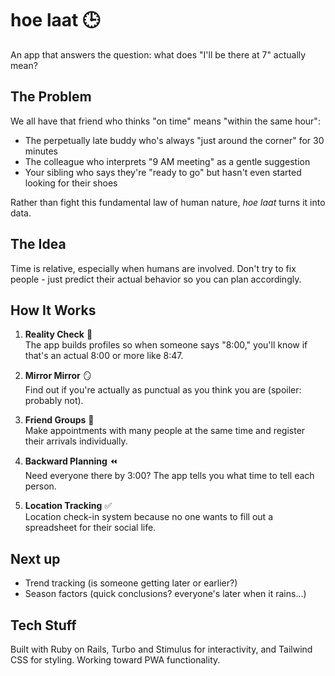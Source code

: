 # hoe laat 🕒

An app that answers the question: what does "I'll be there at 7" actually mean?

## The Problem

We all have that friend who thinks "on time" means "within the same hour":
- The perpetually late buddy who's always "just around the corner" for 30 minutes
- The colleague who interprets "9 AM meeting" as a gentle suggestion
- Your sibling who says they're "ready to go" but hasn't even started looking for their shoes

Rather than fight this fundamental law of human nature, *hoe laat* turns it into data.

## The Idea

Time is relative, especially when humans are involved. Don't try to fix people - just predict their actual behavior so you can plan accordingly.

## How It Works

1. **Reality Check** 🔄\
   The app builds profiles so when someone says "8:00," you'll know if that's an actual 8:00 or more like 8:47.

2. **Mirror Mirror** 🪞\
   Find out if you're actually as punctual as you think you are (spoiler: probably not).

3. **Friend Groups** 👥\
   Make appointments with many people at the same time and register their arrivals individually.

4. **Backward Planning** ⏪\
   Need everyone there by 3:00? The app tells you what time to tell each person.

5. **Location Tracking** ✅\
   Location check-in system because no one wants to fill out a spreadsheet for their social life.

## Next up

- Trend tracking (is someone getting later or earlier?)
- Season factors (quick conclusions? everyone's later when it rains...)

## Tech Stuff

Built with Ruby on Rails, Turbo and Stimulus for interactivity, and Tailwind CSS for styling. Working toward PWA functionality.
